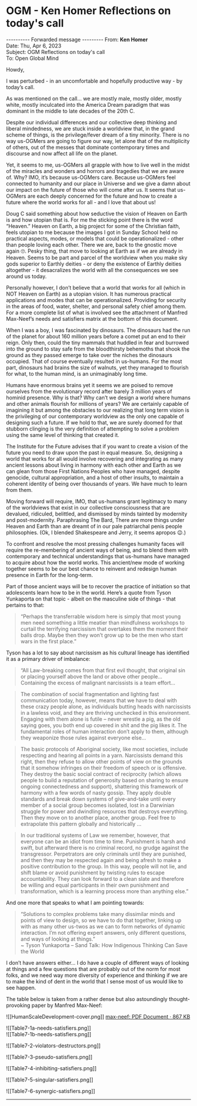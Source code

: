 # OGM - Ken Homer Reflections on today's call

---------- Forwarded message ---------
From: **Ken Homer**   
Date: Thu, Apr 6, 2023  
Subject: OGM Reflections on today's call  
To: Open Global Mind  

Howdy,

I was perturbed - in an uncomfortable and hopefully productive way - by today’s call.

As was mentioned on the call... we are mostly male, mostly older, mostly white, mostly inculcated into the America Dream paradigm that was dominant in the middle to late decades of the 20th C.

Despite our individual differences and our collective deep thinking and liberal mindedness, we are stuck inside a worldview that, in the grand scheme of things, is the privilege/fever dream of a tiny minority. There is no way us-OGMers are going to figure our way, let alone that of the multiplicity of others, out of the messes that dominate contemporary times and discourse and now affect all life on the planet.

Yet, it seems to me, us-OGMers all grapple with how to live well in the midst of the miracles and wonders and horrors and tragedies that we are aware of. Why? IMO, it’s because us-OGMers care. Because us-OGMers feel connected to humanity and our place in Universe and we give a damn about our impact on the future of those who will come after us. It seems that us-OGMers are each deeply concerned for the future and how to create a future where the world works for all - and I love that about us!

Doug C said something about how seductive the vision of Heaven on Earth is and how utopian that is. For me the sticking point there is the word “Heaven.” Heaven on Earth, a big project for some of the Christian faith, feels utopian to me because the images I got in Sunday School held no practical aspects, modes, or models that could be operationalized - other than people loving each other. There we are, back to the gnostic move again 🙄. Pesky thing, that move to looking at Earth as if we are already in Heaven. Seems to be part and parcel of the worldview when you make sky gods superior to Earthly deities - or deny the existence of Earthly deities altogether - it desacralizes the world with all the consequences we see around us today.

Personally however, I don’t believe that a world that works for all (which in NOT Heaven on Earth) as a utopian vision. It has numerous practical applications and modes that can be operationalized. Providing for security in the areas of food, water, shelter, and personal safety chief among them. For a more complete list of what is involved see the attachment of Manfred Max-Neef’s needs and satisfiers matrix at the bottom of this document.

When I was a boy, I was fascinated by dinosaurs. The dinosaurs had the run of the planet for about 160 million years before a comet put an end to their reign. Only then, could the tiny mammals that huddled in fear and burrowed into the ground to stay safe from the bloodthirsty behemoths that shook the ground as they passed emerge to take over the niches the dinosaurs occupied. That of course eventually resulted in us-humans. For the most part, dinosaurs had brains the size of walnuts, yet they managed to flourish for what, to the human mind, is an unimaginably long time.

Humans have enormous brains yet it seems we are poised to remove ourselves from the evolutionary record after barely 3 million years of hominid presence. Why is that? Why can’t we design a world where humans and other animals flourish for millions of years? We are certainly capable of imagining it but among the obstacles to our realizing that long term vision is the privileging of our contemporary worldview as the only one capable of designing such a future. If we hold to that, we are surely doomed for that stubborn clinging is the very definition of attempting to solve a problem using the same level of thinking that created it.

The Institute for the Future advises that if you want to create a vision of the future you need to draw upon the past in equal measure. So, designing a world that works for all would involve recovering and integrating as many ancient lessons about living in harmony with each other and Earth as we can glean from those First Nations Peoples who have managed, despite genocide, cultural appropriation, and a host of other insults, to maintain a coherent identity of being over thousands of years. We have much to learn from them.

Moving forward will require, IMO, that us-humans grant legitimacy to many of the worldviews that exist in our collective consciousness that are devalued, ridiculed, belittled, and dismissed by minds tainted by modernity and post-modernity. Paraphrasing The Bard, There are more things under Heaven and Earth than are dreamt of in our pale patriarchal penis people philosophies. (Ok, I blended Shakespeare and Jerry, it seems apropos 😉.)

To confront and resolve the most pressing challenges humanity faces will require the re-membering of ancient ways of being, and to blend them with contemporary and technical understandings that us-humans have managed to acquire about how the world works. This ancient/new mode of working together seems to be our best chance to reinvent and redesign human presence in Earth for the long-term.

Part of those ancient ways will be to recover the practice of initiation so that adolescents learn how to be in the world. Here’s a quote from Tyson Yunkaporta on that topic - albeit on the masculine side of things - that pertains to that:

> “Perhaps the transferrable wisdom here is simply that most young men need something a little meatier than mindfulness workshops to curtail the terrifying narcissism that overtakes them the moment their balls drop. Maybe then they won’t grow up to be the men who start wars in the first place.”  

Tyson has a lot to say about narcissism as his cultural lineage has identified it as a primary driver of imbalance:

> “All Law-breaking comes from that first evil thought, that original sin or placing yourself above the land or above other people...  
> Containing the excess of malignant narcissists is a team effort…  

> The combination of social fragmentation and lighting fast communication today, however, means that we have to deal with these crazy people alone, as individuals butting heads with narcissists in a lawless void, and they are thriving unchecked in this environment. Engaging with them alone is futile – never wrestle a pig, as the old saying goes, you both end up covered in shit and the pig likes it. The fundamental roles of human interaction don’t apply to them, although they weaponize those rules against everyone else…  

> The basic protocols of Aboriginal society, like most societies, include respecting and hearing all points in a yarn. Narcissists demand this right, then they refuse to allow other points of view on the grounds that it somehow infringes on their freedom of speech or is offensive. They destroy the basic social contract of reciprocity (which allows people to build a reputation of generosity based on sharing to ensure ongoing connectedness and support), shattering this framework of harmony with a few words of nasty gossip. They apply double standards and break down systems of give-and-take until every member of a social group becomes isolated, lost in a Darwinian struggle for power and dwindling resources that destroys everything. Then they move on to another place, another group. Feel free to extrapolate this pattern globally and historically  …  

> In our traditional systems of Law we remember, however, that everyone can be an idiot from time to time. Punishment is harsh and swift, but afterward there is no criminal record, no grudge against the transgressor. Perpetrators are only criminals until they are punished, and then they may be respected again and being afresh to make a positive contribution to the group. In this way, people will not lie, and shift blame or avoid punishment by twisting rules to escape accountability. They can look forward to a clean slate and therefore be willing and equal participants in their own punishment and transformation, which is a learning process more than anything else.”  

And one more that speaks to what I am pointing towards:

> “Solutions to complex problems take many dissimilar minds and points of view to design, so we have to do that together, linking up with as many other us-twos as we can to form networks of dynamic interaction. I’m not offering expert answers, only different questions, and ways of looking at things.”  
~ Tyson Yunkaporta – Sand Talk: How Indigenous Thinking Can Save the World  

I don’t have answers either… I do have a couple of different ways of looking at things and a few questions that are probably out of the norm for most folks, and we need way more diversity of experience and thinking if we are to make the kind of dent in the world that I sense most of us would like to see happen.

The table below is taken from a rather dense but also astoundingly thought-provoking paper by Manfred Max-Neef:

 
![[HumanScaleDevelopment-cover.png]]  [max-neef: PDF Document · 867 KB](https://www.wtf.tw/ref/max-neef.pdf)

![[Table7-1a-needs-satisfiers.png]]  
![[Table7-1b-needs-satisfiers.png]]  

![[Table7-2-violators-destructors.png]]  

![[Table7-3-pseudo-satisfiers.png]]  

![[Table7-4-inhibiting-satisfiers.png]]  

![[Table7-5-singular-satisfiers.png]]  

![[Table7-6-synergic-satisfiers.png]]  

- - - -
